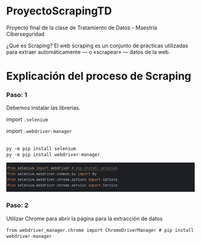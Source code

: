 # ProyectoScrapingTD

Proyecto final de la clase de Tratamiento de Datos - Maestría Ciberseguridad 

¿Qué es Scraping?
El web scraping es un conjunto de prácticas utilizadas para extraer automáticamente — o «scrapear» — datos de la web.

# Explicación del proceso de Scraping 

### Paso: 1
Debemos instalar las librerias. 

import `.selenium`

import `.webdriver-manager`

```commandline

py -m pip install selenium
py -m pip install webdriver-manager

```
![img_1.png](img_1.png)

### Paso: 2
Utilizar Chrome para abrir la página para la extracción de datos

```commandline
from webdriver_manager.chrome import ChromeDriverManager # pip install webdriver-manager

```
